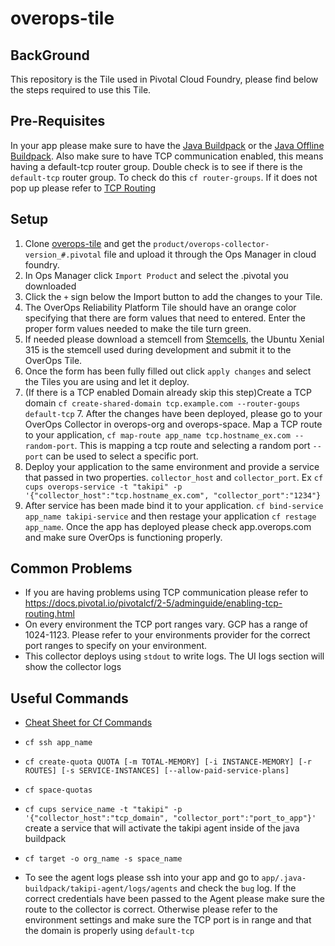 # overops-tile
## BackGround
This repository is the Tile used in Pivotal Cloud Foundry, please find below the steps required to use this Tile. 

## Pre-Requisites 
In your app please make sure to have the [Java Buildpack](https://github.com/cloudfoundry/java-buildpack) or the [Java Offline Buildpack](https://docs.pivotal.io/pivotalcf/2-4/buildpacks/java/index.html). 
Also make sure to have TCP communication enabled, this means having a default-tcp router group. Double check is to see if there is the `default-tcp` router group. 
To check do this `cf router-groups`. If it does not pop up please refer to [TCP Routing](https://docs.cloudfoundry.org/adminguide/enabling-tcp-routing.html)
## Setup
1. Clone [overops-tile](https://github.com/takipi-field/overops-tile) and get the `product/overops-collector-version_#.pivotal` file and upload it through the Ops Manager in cloud foundry. 
2. In Ops Manager click `Import Product` and select the .pivotal you downloaded
3. Click the `+` sign below the Import button to add the changes to your Tile.
4. The OverOps Reliability Platform Tile should have an orange color specifying that there are form values that need to entered. Enter the proper form values needed to make the tile turn green. 
5. If needed please download a stemcell from [Stemcells](https://bosh.cloudfoundry.org/stemcells/), the Ubuntu Xenial 315 is the stemcell used during development and submit it to the OverOps Tile. 
6. Once the form has been fully filled out click `apply changes` and select the Tiles you are using and let it deploy.   
7. (If there is a TCP enabled Domain already skip this step)Create a TCP domain `cf create-shared-domain tcp.example.com --router-goups default-tcp` 7. After the changes have been deployed, please go to your OverOps Collector in overops-org and overops-space. Map a TCP route to your application, `cf map-route app_name tcp.hostname_ex.com --random-port`. This is mapping a tcp route and selecting a random port `--port` can be used to select a specific port.
8. Deploy your application to the same environment and provide a service that passed in two properties. `collector_host` and `collector_port`. Ex `cf cups overops-service -t "takipi" -p '{"collector_host":"tcp.hostname_ex.com", "collector_port":"1234"}`
9. After service has been made bind it to your application. `cf bind-service app_name takipi-service` and then restage your application `cf restage app_name`. Once the app has deployed please check app.overops.com and make sure OverOps is functioning properly. 

## Common Problems
- If you are having problems using TCP communication please refer to https://docs.pivotal.io/pivotalcf/2-5/adminguide/enabling-tcp-routing.html
- On every environment the TCP port ranges vary. GCP has a range of 1024-1123. Please refer to your environments provider for the correct port ranges to specify on your environment. 
- This collector deploys using `stdout` to write logs. The UI logs section will show the collector logs

## Useful Commands
+ [Cheat Sheet for Cf Commands](https://blog.anynines.com/cloud-foundry-command-line-cheat-sheet/)

+ ```cf ssh app_name```
+ ```cf create-quota QUOTA [-m TOTAL-MEMORY] [-i INSTANCE-MEMORY] [-r ROUTES] [-s SERVICE-INSTANCES] [--allow-paid-service-plans] ```
+ ```cf space-quotas```
+ ```cf cups service_name -t "takipi" -p '{"collector_host":"tcp_domain", "collector_port":"port_to_app"}'``` create a service that will activate the takipi agent inside of the java buildpack
+ ``` cf target -o org_name -s space_name ```

- To see the agent logs please ssh into your app and go to `app/.java-buildpack/takipi-agent/logs/agents` and check the `bug` log. If the correct credentials have been passed to the Agent please make sure the route to the collector is correct. Otherwise please refer to the environment settings and make sure the TCP port is in range and that the domain is properly using `default-tcp`




